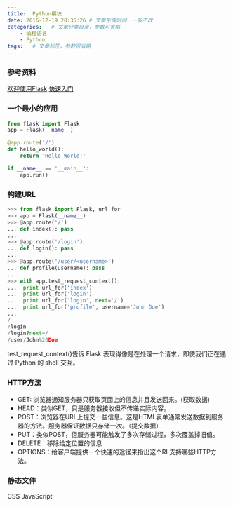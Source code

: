 ```yaml
---
title:  Python模块
date: 2016-12-19 20:35:26 # 文章生成时间，一般不改
categories:   # 文章分类目录，参数可省略
    - 编程语言
    - Python
tags:   # 文章标签，参数可省略
---
```

### 参考资料
[欢迎使用Flask](http://docs.jinkan.org/docs/flask/index.html)
[快速入门](http://www.pythondoc.com/flask/quickstart.html#)

### 一个最小的应用
```python
from flask import Flask
app = Flask(__name__)

@app.route('/')
def hello_world():
    return 'Hello World!'

if __name__ == '__main__':
    app.run()
```

### 构建URL
```python
>>> from flask import Flask, url_for
>>> app = Flask(__name__)
>>> @app.route('/')
... def index(): pass
...
>>> @app.route('/login')
... def login(): pass
...
>>> @app.route('/user/<username>')
... def profile(username): pass
...
>>> with app.test_request_context():
...  print url_for('index')
...  print url_for('login')
...  print url_for('login', next='/')
...  print url_for('profile', username='John Doe')
...
/
/login
/login?next=/
/user/John%20Doe
```
test_request_context()告诉 Flask 表现得像是在处理一个请求，即使我们正在通过 Python 的 shell 交互。

### HTTP方法
* GET: 浏览器通知服务器只获取页面上的信息并且发送回来。(获取数据)
* HEAD：类似GET，只是服务器接收但不传递实际内容。
* POST：浏览器在URL上提交一些信息。这是HTML表单通常发送数据到服务器的方法。服务器保证数据只存储一次。（提交数据）
* PUT：类似POST，但服务器可能触发了多次存储过程，多次覆盖掉旧值。
* DELETE：移除给定位置的信息
* OPTIONS：给客户端提供一个快速的途径来指出这个RL支持哪些HTTP方法。

### 静态文件
CSS
JavaScript





















